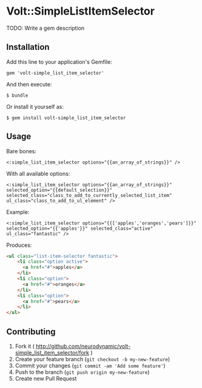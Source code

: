 # Volt::SimpleListItemSelector

TODO: Write a gem description

## Installation

Add this line to your application's Gemfile:

    gem 'volt-simple_list_item_selector'

And then execute:

    $ bundle

Or install it yourself as:

    $ gem install volt-simple_list_item_selector

## Usage

Bare bones:
```
<:simple_list_item_selector options="{{an_array_of_strings}}" />
```


With all available options:
```
<:simple_list_item_selector options="{{an_array_of_strings}}" selected_option="{{default_selection}}" selected_class="class_to_add_to_currently_selected_list_item" ul_class="class_to_add_to_ul_element" />
```


Example:
```
<:simple_list_item_selector options="{{['apples','oranges','pears']}}" selected_option="{{'apples'}}" selected_class="active" ul_class="fantastic" />
```

Produces:
```html
<ul class="list-item-selector fantastic">
    <li class="option active">
      <a href="#">apples</a>
    </li>
    <li class="option">
      <a href="#">oranges</a>
    </li>
    <li class="option">
      <a href="#">pears</a>
    </li>
</ul>
```

## Contributing

1. Fork it ( http://github.com/neurodynamic/volt-simple_list_item_selector/fork )
2. Create your feature branch (`git checkout -b my-new-feature`)
3. Commit your changes (`git commit -am 'Add some feature'`)
4. Push to the branch (`git push origin my-new-feature`)
5. Create new Pull Request
